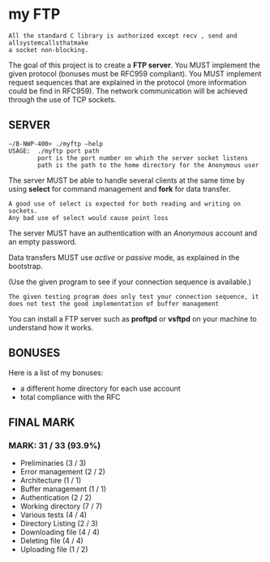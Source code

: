 # my FTP

```
All the standard C library is authorized except recv , send and allsystemcallsthatmake
a socket non-blocking.
```
The goal of this project is to create a **FTP server**.
You MUST implement the given protocol (bonuses must be RFC959 compliant).
You MUST implement request sequences that are explained in the protocol (more information could be find in RFC959).
The network communication will be achieved through the use of TCP sockets.


## SERVER

```
∼/B-NWP-400> ./myftp –help
USAGE:  ./myftp port path
        port is the port number on which the server socket listens
        path is the path to the home directory for the Anonymous user
```
The server MUST be able to handle several clients at the same time by using **select** for command management and **fork** for data transfer.

```
A good use of select is expected for both reading and writing on sockets.
Any bad use of select would cause point loss
```
The server MUST have an authentication with an _Anonymous_ account and an empty password.

Data transfers MUST use _active_ or _passive_ mode, as explained in the bootstrap.

(Use the given program to see if your connection sequence is available.)

```
The given testing program does only test your connection sequence, it does not test the good implementation of buffer management
```
You can install a FTP server such as **proftpd** or **vsftpd** on your machine to understand how it works.


## BONUSES

Here is a list of my bonuses:

- a different home directory for each use account
- total compliance with the RFC

## FINAL MARK

### MARK: 31 / 33 (93.9%)

- Preliminaries (3 / 3)
- Error management (2 / 2)
- Architecture (1 / 1)
- Buffer management (1 / 1)
- Authentication (2 / 2)
- Working directory (7 / 7)
- Various tests (4 / 4)
- Directory Listing (2 / 3)
- Downloading file (4 / 4)
- Deleting file (4 / 4)
- Uploading file (1 / 2)